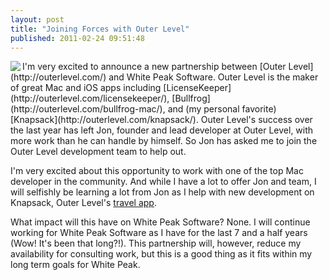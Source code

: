 ```yaml
---
layout: post
title: "Joining Forces with Outer Level"
published: 2011-02-24 09:51:48
---
```

<img src="http://blog.whitepeaksoftware.com/wp-content/uploads/2011/02/Knapsack.png" align="left" />
I'm very excited to announce a new partnership between [Outer Level](http://outerlevel.com/) and White Peak Software. Outer Level is the maker of great Mac and iOS apps including [LicenseKeeper](http://outerlevel.com/licensekeeper/), [Bullfrog](http://outerlevel.com/bullfrog-mac/), and (my personal favorite) [Knapsack](http://outerlevel.com/knapsack/). Outer Level's success over the last year has left Jon, founder and lead developer at Outer Level, with more work than he can handle by himself. So Jon has asked me to join the Outer Level development team to help out. 

I'm very excited about this opportunity to work with one of the top Mac developer in the community. And while I have a lot to offer Jon and team, I will selfishly be learning a lot from Jon as I help with new development on Knapsack, Outer Level's [travel app](http://outerlevel.com/knapsack/). 

What impact will this have on White Peak Software? None. I will continue working for White Peak Software as I have for the last 7 and a half years (Wow! It's been that long?!). This partnership will, however, reduce my availability for consulting work, but this is a good thing as it fits within my long term goals for White Peak.
